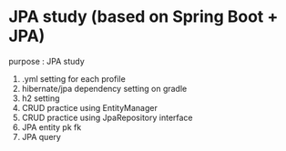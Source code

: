 JPA study (based on Spring Boot + JPA)
===
purpose : JPA study

1. .yml setting for each profile
2. hibernate/jpa dependency setting on gradle
3. h2 setting
4. CRUD practice using EntityManager
5. CRUD practice using JpaRepository interface
6. JPA entity pk fk
7. JPA query
